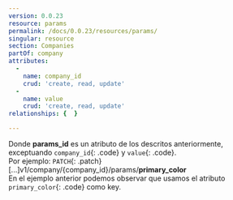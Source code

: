 ```yaml
---
version: 0.0.23
resource: params
permalink: /docs/0.0.23/resources/params/
singular: resource
section: Companies
partOf: company
attributes:
  -
    name: company_id
    crud: 'create, read, update'
  -
    name: value
    crud: 'create, read, update'
relationships: {  }

---
```


Donde **params_id** es un atributo de los descritos anteriormente, exceptuando `company_id`{: .code} y `value`{: .code}.  
Por ejemplo:  `PATCH`{: .patch} [...]v1/company/{company_id}/params/**primary_color**  
En el ejemplo anterior podemos observar que usamos el atributo `primary_color`{: .code} como key.
